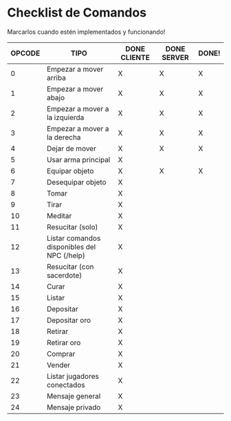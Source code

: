 # Checklist de Comandos

Marcarlos cuando estén implementados y funcionando!

| OPCODE | TIPO | DONE CLIENTE | DONE SERVER | DONE! |
|--------|------|--------------|-------------|-------|
| 0 | Empezar a mover arriba | X | X | X |
| 1 | Empezar a mover abajo | X | X | X |
| 2 | Empezar a mover a la izquierda | X | X | X |
| 3 | Empezar a mover a la derecha | X | X | X |
| 4 | Dejar de mover | X | X | X |
| 5 | Usar arma principal | X | | |
| 6 | Equipar objeto | X | X | X |
| 7 | Desequipar objeto | X | | |
| 8 | Tomar | X | | |
| 9 | Tirar | X | | |
| 10 | Meditar | X | | |
| 11 | Resucitar (solo) | X | | |
| 12 | Listar comandos disponibles del NPC (/help) | X | | |
| 13 | Resucitar (con sacerdote) | X | | |
| 14 | Curar | X | | |
| 15 | Listar | X | | |
| 16 | Depositar | X | | |
| 17 | Depositar oro | X | | |
| 18 | Retirar | X | | |
| 19 | Retirar oro | X | | | 
| 20 | Comprar | X | | |
| 21 | Vender | X | | |
| 22 | Listar jugadores conectados | X | | |
| 23 | Mensaje general | X | | |
| 24 | Mensaje privado | X | | |